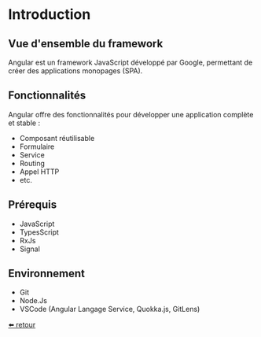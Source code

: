 # Introduction

## Vue d'ensemble du framework

Angular est un framework JavaScript développé par Google, permettant de créer des applications monopages (SPA).

## Fonctionnalités

Angular offre des fonctionnalités pour développer une application complète et stable :

- Composant réutilisable
- Formulaire
- Service
- Routing
- Appel HTTP
- etc.

## Prérequis

- JavaScript
- TypesScript
- RxJs
- Signal

## Environnement

- Git
- Node.Js
- VSCode (Angular Langage Service, Quokka.js, GitLens)

[⬅️ retour](https://rblmdst.github.io/angular-training-gdg-lome/day-1)
